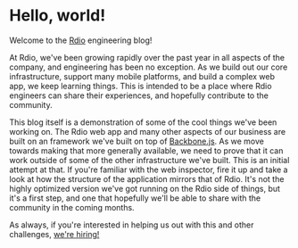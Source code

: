 Hello, world!
=============

Welcome to the [Rdio][2] engineering blog!

At Rdio, we've been growing rapidly over the past year in all aspects of the
company, and engineering has been no exception. As we build out our core
infrastructure, support many mobile platforms, and build a complex web app,
we keep learning things. This is intended to be a place where Rdio engineers
can share their experiences, and hopefully contribute to the community.

This blog itself is a demonstration of some of the cool things we've been
working on. The Rdio web app and many other aspects of our business are built
on an framework we've built on top of [Backbone.js][3]. As we move towards
making that more generally available, we need to prove that it can work outside
of some of the other infrastructure we've built. This is an initial attempt at
that. If you're familiar with the web inspector, fire it up and take a look
at how the structure of the application mirrors that of Rdio. It's not the 
highly optimized version we've got running on the Rdio side of things, but it's
a first step, and one that hopefully we'll be able to share with the community
in the coming months.

As always, if you're interested in helping us out with this and other challenges,
[we're hiring!][4]

[2]: http://www.rdio.com/
[3]: http://backbonejs.org/
[4]: http://www.rdio.com/careers/
